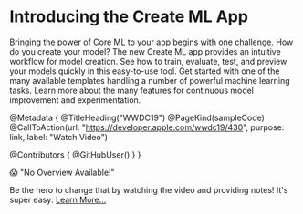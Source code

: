 # Introducing the Create ML App

Bringing the power of Core ML to your app begins with one challenge. How do you create your model? The new Create ML app provides an intuitive workflow for model creation. See how to train, evaluate, test, and preview your models quickly in this easy-to-use tool. Get started with one of the many available templates handling a number of powerful machine learning tasks. Learn more about the many features for continuous model improvement and experimentation.

@Metadata {
   @TitleHeading("WWDC19")
   @PageKind(sampleCode)
   @CallToAction(url: "https://developer.apple.com/wwdc19/430", purpose: link, label: "Watch Video")

   @Contributors {
      @GitHubUser(<replace this with your GitHub handle>)
   }
}

😱 "No Overview Available!"

Be the hero to change that by watching the video and providing notes! It's super easy:
 [Learn More…](https://wwdcnotes.github.io/WWDCNotes/documentation/wwdcnotes/contributing)
